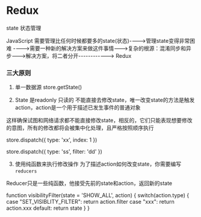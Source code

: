 # Redux

state 状态管理

JavaScript 需要管理比任何时候都要多的state(状态)---->管理state变得非常困难
---->需要一种新的解决方案来做这件事情--->复杂的根源：混淆同步和异步--->解决方案，将二者分开------------> Redux

### 三大原则
1. 单一数据源
store.getState() 

2. State 是readonly 只读的
不能直接去修改state，唯一改变state的方法是触发action，action是一个用于描述已发生事件的普通对象

这样确保试图和网络请求都不能直接修改state，相反的，它们只能表现想要修改的意图，所有的修改都将会被集中化处理，且严格按照顺序执行

store.dispatch({
  type: 'xx',
  index: 1
})

store.dispatch({
  type: 'ss',
  filter: 'dd'
})

3. 使用纯函数来执行修改操作
为了描述action如何改变state，你需要编写`reducers`

Reducer只是一些纯函数，他接受先前的state和action，返回新的state

function visibilityFilter(state = 'SHOW_ALL', action) {
  switch(action.type) {
    case "SET_VISIBLITY_FILTER":
      return action.filter
    case "xxx":
      return action.xxx
    default:
      return state
  }
}
